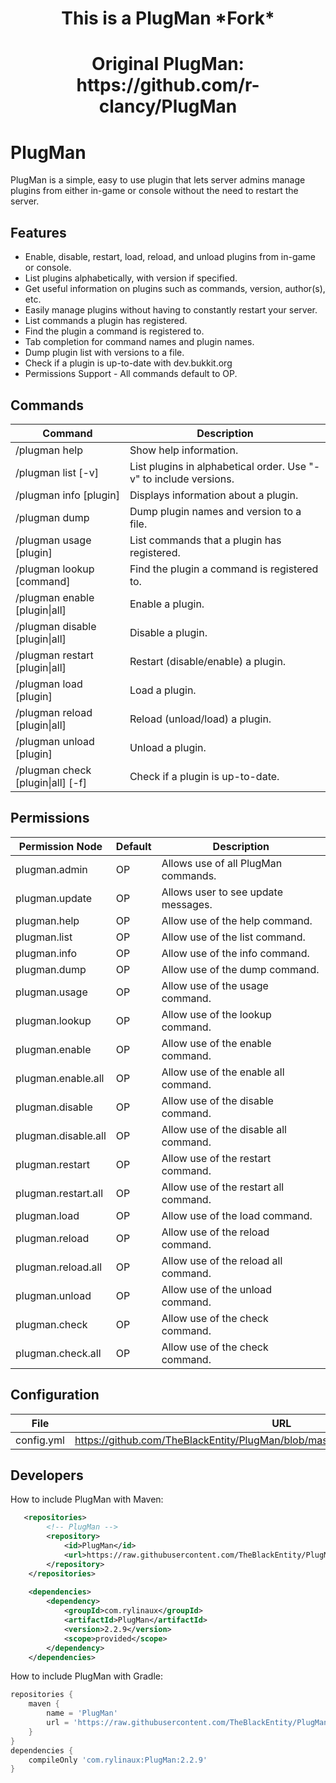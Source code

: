 <h1 align="center">This is a PlugMan *Fork*</h1>
<h1 align="center">Original PlugMan: https://github.com/r-clancy/PlugMan</h1>

# PlugMan

PlugMan is a simple, easy to use plugin that lets server admins manage plugins from either in-game or console without the need to restart the server.

## Features
* Enable, disable, restart, load, reload, and unload plugins from in-game or console.
* List plugins alphabetically, with version if specified.
* Get useful information on plugins such as commands, version, author(s), etc.
* Easily manage plugins without having to constantly restart your server.
* List commands a plugin has registered.
* Find the plugin a command is registered to.
* Tab completion for command names and plugin names.
* Dump plugin list with versions to a file.
* Check if a plugin is up-to-date with dev.bukkit.org
* Permissions Support - All commands default to OP.

## Commands
| Command | Description |
| --------------- | ---------------- |
| /plugman help | Show help information. |
| /plugman list [-v] | List plugins in alphabetical order. Use "-v" to include versions. |
| /plugman info [plugin] | Displays information about a plugin. |
| /plugman dump | Dump plugin names and version to a file. |
| /plugman usage [plugin] | List commands that a plugin has registered. |
| /plugman lookup [command] | Find the plugin a command is registered to. |
| /plugman enable [plugin&#124;all] | Enable a plugin. |
| /plugman disable [plugin&#124;all] | Disable a plugin. |
| /plugman restart [plugin&#124;all] | Restart (disable/enable) a plugin. |
| /plugman load [plugin] | Load a plugin. |
| /plugman reload [plugin&#124;all] | Reload (unload/load) a plugin. |
| /plugman unload [plugin] | Unload a plugin. |
| /plugman check [plugin&#124;all] [-f] | Check if a plugin is up-to-date. |

## Permissions
| Permission Node | Default | Description |
| ------------------------- | ---------- | ---------------- |
| plugman.admin | OP | Allows use of all PlugMan commands. |
| plugman.update | OP | Allows user to see update messages. |
| plugman.help | OP | Allow use of the help command. |
| plugman.list | OP | Allow use of the list command. |
| plugman.info | OP | Allow use of the info command. |
| plugman.dump | OP | Allow use of the dump command. |
| plugman.usage | OP | Allow use of the usage command. |
| plugman.lookup | OP | Allow use of the lookup command. |
| plugman.enable | OP | Allow use of the enable command. |
| plugman.enable.all | OP | Allow use of the enable all command. |
| plugman.disable | OP | Allow use of the disable command. |
| plugman.disable.all | OP | Allow use of the disable all command. |
| plugman.restart | OP | Allow use of the restart command. |
| plugman.restart.all | OP | Allow use of the restart all command. |
| plugman.load | OP | Allow use of the load command. |
| plugman.reload | OP | Allow use of the reload command. |
| plugman.reload.all | OP | Allow use of the reload all command. |
| plugman.unload | OP | Allow use of the unload command. |
| plugman.check | OP | Allow use of the check command. |
| plugman.check.all | OP | Allow use of the check command. |

## Configuration
| File | URL |
| ----- | ------- |
| config.yml | https://github.com/TheBlackEntity/PlugMan/blob/master/src/main/resources/config.yml |

## Developers
How to include PlugMan with Maven:
```xml
   <repositories>
        <!-- PlugMan -->
        <repository>
            <id>PlugMan</id>
            <url>https://raw.githubusercontent.com/TheBlackEntity/PlugMan/repository/</url>
        </repository>
    </repositories>
    
    <dependencies>
        <dependency>
            <groupId>com.rylinaux</groupId>
            <artifactId>PlugMan</artifactId>
            <version>2.2.9</version>
            <scope>provided</scope>
        </dependency>
    </dependencies>
```
How to include PlugMan with Gradle:
```groovy
repositories {
    maven {
        name = 'PlugMan'
        url = 'https://raw.githubusercontent.com/TheBlackEntity/PlugMan/repository/'
    }
}
dependencies {
    compileOnly 'com.rylinaux:PlugMan:2.2.9'
}
```
